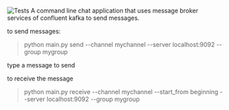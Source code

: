 
![Tests](https://github.com/okidijimmy200/chatapp/actions/workflows/build.yaml/badge.svg)
A command line chat application that uses message broker services of confluent kafka to send
messages.

to send messages:
>python main.py send --channel mychannel --server localhost:9092 --group mygroup

type a message to send

to receive the message
>python main.py receive --channel mychannel --start_from beginning --server localhost:9092 --group mygroup